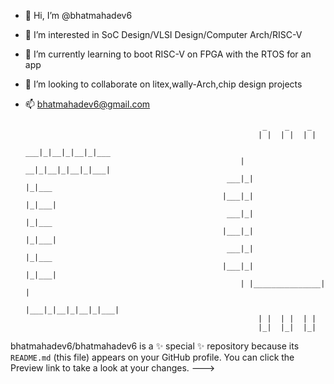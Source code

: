- 👋 Hi, I’m @bhatmahadev6
- 👀 I’m interested in SoC Design/VLSI Design/Computer Arch/RISC-V
- 🌱 I’m currently learning to boot RISC-V on FPGA with the RTOS for an app
- 💞️ I’m looking to collaborate on litex,wally-Arch,chip design projects
- 📫 bhatmahadev6@gmail.com


                                                           _    _    _
                                                          | |  | |  | |
                                                       ___|_|__|_|__|_|___
                                                      | __|_|__|_|__|_|___| 
                                                   ___|_|               |_|___    
                                                  |___|_|               |_|___|
                                                   ___|_|               |_|___
                                                  |___|_|               |_|___|
                                                   ___|_|               |_|___
                                                  |___|_|               |_|___|
                                                      | |_______________| |
                                                      |___|_|__|_|__|_|___|
                                                          | |  | |  | |
                                                          |_|  |_|  |_|







bhatmahadev6/bhatmahadev6 is a ✨ special ✨ repository because its `README.md` (this file) appears on your GitHub profile.
You can click the Preview link to take a look at your changes.
--->
